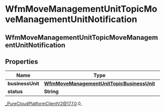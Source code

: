 # WfmMoveManagementUnitTopicMoveManagementUnitNotification

## WfmMoveManagementUnitTopicMoveManagementUnitNotification

## Properties

|Name | Type | Description | Notes|
|------------ | ------------- | ------------- | -------------|
| **businessUnit** | [**WfmMoveManagementUnitTopicBusinessUnit**](WfmMoveManagementUnitTopicBusinessUnit) |  | [optional] |
| **status** | **String** |  | [optional] |



_PureCloudPlatformClientV2@177.0.0_
